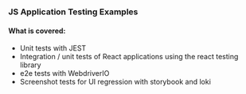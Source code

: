 ### JS Application Testing Examples

#### What is covered:

- Unit tests with JEST
- Integration / unit tests of React applications using the react testing library
- e2e tests with WebdriverIO
- Screenshot tests for UI regression with storybook and loki
